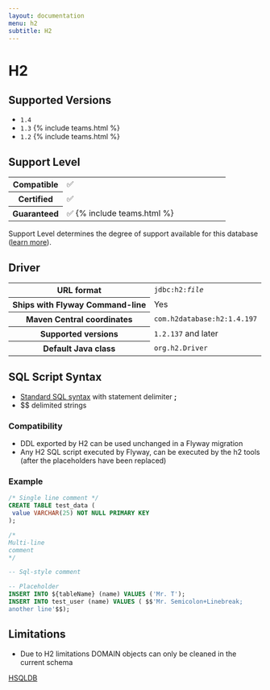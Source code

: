 ```yaml
---
layout: documentation
menu: h2
subtitle: H2
---
```

# H2

## Supported Versions

- `1.4`
- `1.3` {% include teams.html %}
- `1.2` {% include teams.html %}

## Support Level

<table class="table">
    <tr>
        <th width="25%">Compatible</th>
        <td>✅</td>
    </tr>
    <tr>
        <th width="25%">Certified</th>
        <td>✅</td>
    </tr>
    <tr>
        <th width="25%">Guaranteed</th>
        <td>✅ {% include teams.html %}</td>
    </tr>
</table>

Support Level determines the degree of support available for this database ([learn more](https://www.flywaydb.org/documentation/learnmore/database-support)). 

## Driver

<table class="table">
<tr>
<th>URL format</th>
<td><code>jdbc:h2:<i>file</i></code></td>
</tr>
<tr>
<th>Ships with Flyway Command-line</th>
<td>Yes</td>
</tr>
<tr>
<th>Maven Central coordinates</th>
<td><code>com.h2database:h2:1.4.197</code></td>
</tr>
<tr>
<th>Supported versions</th>
<td><code>1.2.137</code> and later</td>
</tr>
<tr>
<th>Default Java class</th>
<td><code>org.h2.Driver</code></td>
</tr>
</table>

## SQL Script Syntax

- [Standard SQL syntax](/documentation/concepts/migrations#sql-based-migrations#syntax) with statement delimiter **;**
- $$ delimited strings

### Compatibility

- DDL exported by H2 can be used unchanged in a Flyway migration
- Any H2 SQL script executed by Flyway, can be executed by the h2 tools (after the placeholders have been replaced)
        
### Example

```sql
/* Single line comment */
CREATE TABLE test_data (
 value VARCHAR(25) NOT NULL PRIMARY KEY
);

/*
Multi-line
comment
*/

-- Sql-style comment

-- Placeholder
INSERT INTO ${tableName} (name) VALUES ('Mr. T');
INSERT INTO test_user (name) VALUES ( $$'Mr. Semicolon+Linebreak;
another line'$$);
```

## Limitations

- Due to H2 limitations DOMAIN objects can only be cleaned in the current schema

<p class="next-steps">
    <a class="btn btn-primary" href="/documentation/database/hsqldb">HSQLDB <i class="fa fa-arrow-right"></i></a>
</p>